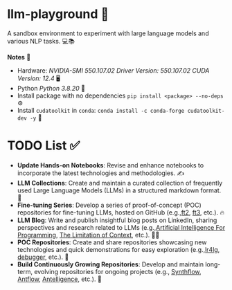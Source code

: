 # llm-playground 🤖

A sandbox environment to experiment with large language models and various NLP tasks. 💻📚

**Notes** 📝

- Hardware: *NVIDIA-SMI 550.107.02             Driver Version: 550.107.02     CUDA Version: 12.4* 🖥️
- Python *Python 3.8.20* 🐍
- Install package with no dependencies `pip install <package> --no-deps` ⚙️
- Install `cudatoolkit` in `conda`: `conda install -c conda-forge cudatoolkit-dev -y` 🔧

# TODO List ✅

- **Update Hands-on Notebooks**: Revise and enhance notebooks to incorporate the latest technologies and methodologies. ✍️
- **LLM Collections**: Create and maintain a curated collection of frequently used Large Language Models (LLMs) in a structured markdown format. 📑
- **Fine-tuning Series**: Develop a series of proof-of-concept (POC) repositories for fine-tuning LLMs, hosted on GitHub (e.g.,[ft2](https://github.com/locchh/ft2), [ft3](https://github.com/locchh/ft3), etc.). 🔥
- **LLM Blog**: Write and publish insightful blog posts on LinkedIn, sharing perspectives and research related to LLMs (e.g.,[Artificial Intelligence For Programming](https://www.linkedin.com/posts/chuong-loc_artificialintelligence-softwaredevelopment-activity-7278039943480856576-2o3E?utm_source=share), [The Limitation of Context](https://www.linkedin.com/posts/chuong-loc_%F0%9D%90%93%F0%9D%90%A1%F0%9D%90%9E-%F0%9D%90%8B%F0%9D%90%A2%F0%9D%90%A6%F0%9D%90%A2%F0%9D%90%AD%F0%9D%90%AC-%F0%9D%90%A8%F0%9D%90%9F-%F0%9D%90%86%F0%9D%90%A2%F0%9D%90%AF%F0%9D%90%A2%F0%9D%90%A7%F0%9D%90%A0-%F0%9D%90%82%F0%9D%90%A8%F0%9D%90%A7%F0%9D%90%AD%F0%9D%90%9E%F0%9D%90%B1%F0%9D%90%AD-activity-7274037081000034304-tTY4?utm_source=share), etc.). 📝🌐
- **POC Repositories**: Create and share repositories showcasing new technologies and quick demonstrations for easy exploration (e.g.,[lr4lg](https://github.com/locchh/lr4lg), [debugger](https://github.com/locchh/debugger), etc.). 📂
- **Build Continuously Growing Repositories**: Develop and maintain long-term, evolving repositories for ongoing projects (e.g., [Synthflow](https://github.com/locchh/synthflow), [Antflow](https://github.com/locchh/antflow), [Antelligence](https://github.com/locchh/antelligence), etc.). 🔄
